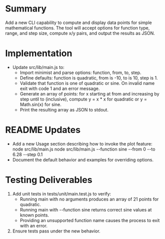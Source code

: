 # Summary
Add a new CLI capability to compute and display data points for simple mathematical functions. The tool will accept options for function type, range, and step size, compute x/y pairs, and output the results as JSON.

# Implementation
- Update src/lib/main.js to:
  - Import minimist and parse options: function, from, to, step.
  - Define defaults: function is quadratic, from is -10, to is 10, step is 1.
  - Validate that function is one of quadratic or sine. On invalid name exit with code 1 and an error message.
  - Generate an array of points: for x starting at from and increasing by step until to (inclusive), compute y = x * x for quadratic or y = Math.sin(x) for sine.
  - Print the resulting array as JSON to stdout.

# README Updates
- Add a new Usage section describing how to invoke the plot feature:
  node src/lib/main.js
  node src/lib/main.js --function sine --from 0 --to 6.28 --step 0.1
- Document the default behavior and examples for overriding options.

# Testing Deliverables
1. Add unit tests in tests/unit/main.test.js to verify:
   - Running main with no arguments produces an array of 21 points for quadratic.
   - Running main with --function sine returns correct sine values at known points.
   - Providing an unsupported function name causes the process to exit with an error.
2. Ensure tests pass under the new behavior.